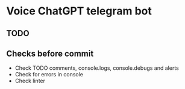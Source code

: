 # Voice ChatGPT telegram bot

## TODO

## Checks before commit

* Check TODO comments, console.logs, console.debugs and alerts
* Check for errors in console
* Check linter
